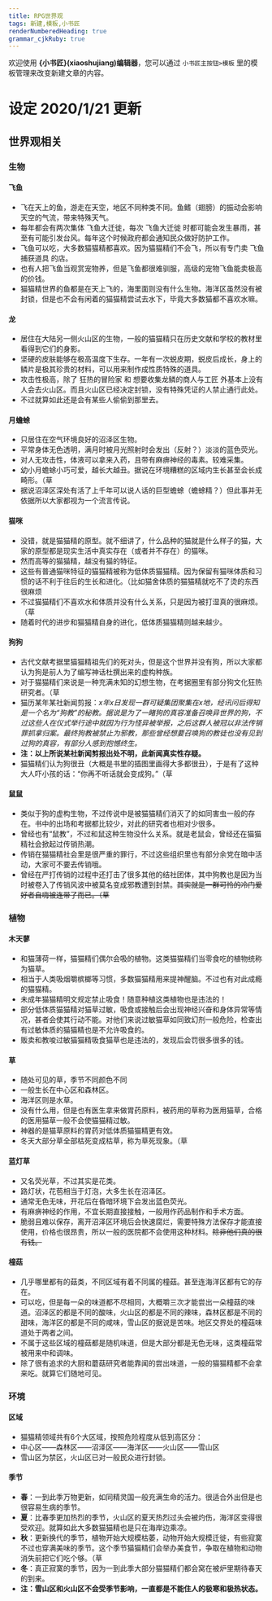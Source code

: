 ```yaml
---
title: RPG世界观 
tags: 新建,模板,小书匠
renderNumberedHeading: true
grammar_cjkRuby: true
---
```



欢迎使用 **{小书匠}(xiaoshujiang)编辑器**，您可以通过 `小书匠主按钮>模板` 里的模板管理来改变新建文章的内容。

# 设定	2020/1/21 更新

## 世界观相关

### 生物

#### 飞鱼

- 飞在天上的鱼，游走在天空，地区不同种类不同。鱼鳍（翅膀）的振动会影响天空的气流，带来特殊天气。
- 每年都会有两次集体 飞鱼大迁徙，每次 飞鱼大迁徙 时都可能会发生暴雨，甚至有可能引发台风。每年这个时候政府都会通知民众做好防护工作。
- 飞鱼可以吃，大多数猫猫精都喜欢。因为猫猫精们不会飞，所以有专门卖 飞鱼捕获道具 的店。
- 也有人把飞鱼当观赏宠物养，但是飞鱼都很难驯服，高级的宠物飞鱼能卖极高的价钱。
- 猫猫精世界的鱼都是在天上飞的，海里面则没有什么生物。海洋区虽然没有被封锁，但是也不会有闲着的猫猫精尝试去水下，毕竟大多数猫都不喜欢水嘛。

#### 龙

- 居住在大陆另一侧火山区的生物，一般的猫猫精只在历史文献和学校的教材里看得到它们的身影。
- 坚硬的皮肤能够在极高温度下生存。一年有一次蜕皮期，蜕皮后成长，身上的鳞片是极其珍贵的材料，可以用来制作成性质特殊的道具。
- 攻击性极高，除了 狂热的冒险家 和 想要收集龙鳞的商人与工匠 外基本上没有人会去火山区。而且火山区已经决定封锁，没有特殊凭证的人禁止通行此处。
- 不过就算如此还是会有某些人偷偷到那里去。

#### 月蟾蜍

- 只居住在空气环境良好的沼泽区生物。
- 平常身体无色透明，满月时被月光照射时会发出（反射？）淡淡的蓝色荧光。
- 对人无攻击性，体液可以拿来入药，且带有麻痹神经的毒素。较难采集。
- 幼小月蟾蜍小巧可爱，越长大越丑。据说在环境糟糕的区域内生长甚至会长成畸形。（草
- 据说沼泽区深处有活了上千年可以说人话的巨型蟾蜍（蟾蜍精？）但此事并无依据所以大家都视为一个流言传说。

#### 猫咪

- 没错，就是猫猫精的原型。就不细讲了，什么品种的猫就是什么样子的猫，大家的原型都是现实生活中真实存在（或者并不存在）的猫咪。
- 然而高等的猫猫精，越没有猫的特征。
- 这些有普通猫咪特征的猫猫精被称为低体质猫猫精。因为保留有猫咪体质和习惯的话不利于往后的生长和进化。（比如猫舍体质的猫猫精就吃不了烫的东西很麻烦
- 不过猫猫精们不喜欢水和体质并没有什么关系，只是因为被打湿真的很麻烦。（草
- 随着时代的进步和猫猫精自身的进化，低体质猫猫精则越来越少。

#### 狗狗

- 古代文献考据里猫猫精祖先们的死对头，但是这个世界并没有狗，所以大家都认为狗是前人为了编写神话杜撰出来的虚构种族。
- 对于猫猫精们来说是一种充满未知的幻想生物，在考据圈里有部分狗文化狂热研究者。（草
- 猫历某年某社新闻剪报：*x年x日发现一群可疑集团聚集在x地，经讯问后得知是一个名为“狗教”的秘教。据说是为了一睹狗的真容准备召唤异世界的狗，不过这些人在仪式举行途中就因为行为怪异被举报，之后这群人被冠以非法传销罪抓拿归案。最终狗教被禁止为邪教，那些曾经想要召唤狗的教徒也没有见到过狗的真容，有部分人感到抱憾终生。*
- **注：以上所说某社新闻剪报出处不明，此新闻真实性存疑。**
- 猫猫精们认为狗很丑（大概是书里的插图里画得大多都很丑），于是有了这种大人吓小孩的话：“你再不听话就会变成狗。”（草

#### 鼠鼠

- 类似于狗的虚构生物，不过传说中是被猫猫精们消灭了的如同害虫一般的存在。书中的出场和考据都比较少，对此的研究者也相对少很多。
- 曾经也有“鼠教”，不过和鼠这种生物没什么关系。就是老鼠会，曾经还在猫猫精社会掀起过传销热潮。
- 传销在猫猫精社会里是很严重的罪行，不过这些组织里也有部分余党在暗中活动，大家可不要去传销哦。
- 曾经在严打传销的过程中还打击了很多其他的结社团体，其中狗教也是因为当时被卷入了传销风波中被莫名变成邪教遭到封禁。~~其实就是一群可怜的冷门爱好者自嗨被连带了而已。（草~~

### 植物

#### 木天蓼

- 和猫薄荷一样，猫猫精们偶尔会吸的植物。这类猫猫精们当零食吃的植物统称为猫草。
- 相当于人类吸烟嚼槟榔等习惯，多数猫猫精用来提神醒脑。不过也有对此成瘾的猫猫精。
- 未成年猫猫精明文规定禁止吸食！随意种植这类植物也是违法的！
- 部分低体质猫猫精对猫草过敏，吸食或接触后会出现神经兴奋和身体异常等情况，甚者会使其行动不能。对他们来说过敏猫草如同致幻剂一般危险，检查出有过敏体质的猫猫精也是不允许吸食的。
- 贩卖和教唆过敏猫猫精吸食猫草也是违法的，发现后会罚很多很多的钱。

#### 草

- 随处可见的草，季节不同颜色不同
- 一般生长在中心区和森林区。
- 海洋区则是水草。
- 没有什么用，但是也有医生拿来做胃药原料，被药用的草称为医用猫草，合格的医用猫草一般不会使猫猫精过敏。
- 神器的是猫草原料的胃药对低体质猫猫精更有效。
- 冬天大部分草全部枯死变成枯草，称为草死现象。（草

#### 蓝灯草

- 又名荧光草，不过其实是花类。
- 路灯状，花苞相当于灯泡，大多生长在沼泽区。
- 通常无色无味，开花后在昏暗环境下会发出蓝色荧光。
- 有麻痹神经的作用，不宜长期直接接触，一般用作药品制作和手术方面。
- 脆弱且难以保存，离开沼泽区环境后会快速腐烂，需要特殊方法保存才能直接使用，价格也很昂贵，所以一般的医院都不会使用这种材料。~~除非他们真的很有钱。~~

#### 橦菇

- 几乎哪里都有的菇类，不同区域有着不同属的橦菇。甚至连海洋区都有它的存在。
- 可以吃，但是每一朵的味道都不尽相同，大概嚼三次才能尝出一朵橦菇的味道。沼泽区的都是不同的酸味，火山区的都是不同的辣味，森林区都是不同的甜味，海洋区的都是不同的咸味，雪山区的据说是苦味。地区交界处的橦菇味道处于两者之间。
- 不属于这些区域的橦菇都是随机味道，但是大部分都是无色无味，这类橦菇常被用来中和调味。
- 除了很有追求的大厨和蘑菇研究者能靠闻的尝出味道，一般的猫猫精都不会拿来吃。就算它们随地可见。

### 环境

#### 区域

- 猫猫精领域共有6个大区域，按照危险程度从低到高区分：
- 中心区——森林区——沼泽区——海洋区——火山区——雪山区
- 雪山区为禁区，火山区已对一般民众进行封锁。

#### 季节

- **春**：一到此季万物更新，如同精灵国一般充满生命的活力。很适合外出但是也很容易生病的季节。
- **夏**：比春季更加热烈的季节，火山区的夏天热烈过头会被灼伤，海洋区变得很受欢迎。就算如此大多数猫猫精也是只在海岸边乘凉。
- **秋**：更新换代的季节，植物开始大规模枯萎，动物开始大规模迁徙，有些寂寞不过也穿满美味的季节。这个季节猫猫精们会举办美食节，争取在植物和动物消失前把它们吃个够。（草
- **冬**：真正寂寞的季节，因为一到此季大部分猫猫精们都会窝在被炉里期待春天的到来。
- **注：雪山区和火山区不会受季节影响，一直都是不能住人的极寒和极热状态。**